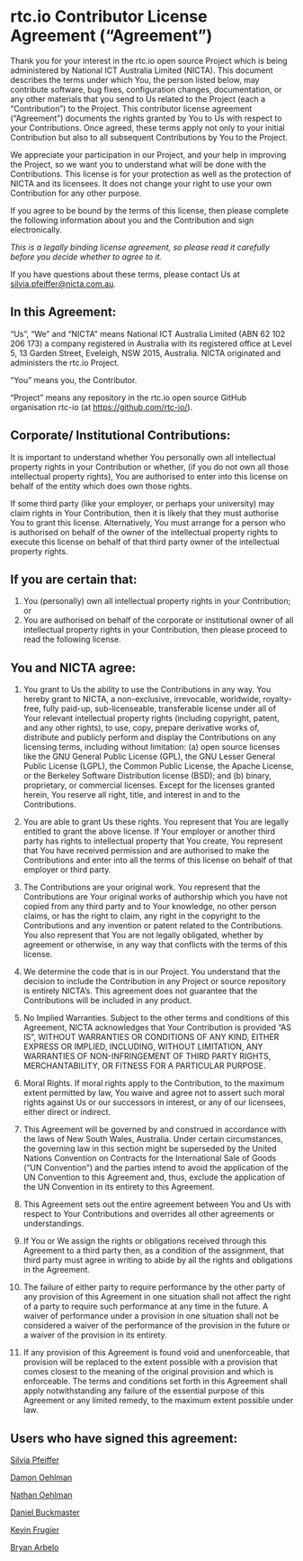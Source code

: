 # rtc.io Contributor License Agreement (“Agreement”)

Thank you for your interest in the rtc.io open source Project which is being administered by National ICT Australia Limited (NICTA). This document describes the terms under which You, the person listed below, may contribute software, bug fixes, configuration changes, documentation, or any other materials that you send to Us related to the Project (each a “Contribution”) to the Project. This contributor license agreement (“Agreement”) documents the rights granted by You to Us with respect to your Contributions. Once agreed, these terms apply not only to your initial Contribution but also to all subsequent Contributions by You to the Project.

We appreciate your participation in our Project, and your help in improving the Project, so we want you to understand what will be done with the Contributions. This license is for your protection as well as the protection of NICTA and its licensees. It does not change your right to use your own Contribution for any other purpose.

If you agree to be bound by the terms of this license, then please complete the following information about you and the Contribution and sign electronically.

_This is a legally binding license agreement, so please read it carefully before you decide whether to agree to it._

If you have questions about these terms, please contact Us at silvia.pfeiffer@nicta.com.au.

## In this Agreement:

“Us”, “We” and “NICTA” means National ICT Australia Limited (ABN 62 102 206 173) a company registered in Australia with its registered office at Level 5, 13 Garden Street, Eveleigh, NSW 2015, Australia. NICTA originated and administers the rtc.io Project.

“You” means you, the Contributor.

“Project” means any repository in the rtc.io open source GitHub organisation rtc-io (at https://github.com/rtc-io/).


## Corporate/ Institutional Contributions:

It is important to understand whether You personally own all intellectual property rights in your Contribution or whether, (if you do not own all those intellectual property rights), You are authorised to enter into this license on behalf of the entity which does own those rights.

If some third party (like your employer, or perhaps your university) may claim rights in Your Contribution, then it is likely that they must authorise You to grant this license. Alternatively, You must arrange for a person who is authorised on behalf of the owner of the intellectual property rights to execute this license on behalf of that third party owner of the intellectual property rights.

## If you are certain that:

1. You (personally) own all intellectual property rights in your Contribution; or
2. You are authorised on behalf of the corporate or institutional owner of all intellectual property rights in your Contribution, then please proceed to read the following license.

## You and NICTA agree:

1. You grant to Us the ability to use the Contributions in any way. You hereby grant to NICTA, a non-exclusive, irrevocable, worldwide, royalty-free, fully paid-up, sub-licenseable, transferable license under all of Your relevant intellectual property rights (including copyright, patent, and any other rights), to use, copy, prepare derivative works of, distribute and publicly perform and display the Contributions on any licensing terms, including without limitation: (a) open source licenses like the GNU General Public License (GPL), the GNU Lesser General Public License (LGPL), the Common Public License, the Apache License, or the Berkeley Software Distribution license (BSD); and (b) binary, proprietary, or commercial licenses. Except for the licenses granted herein, You reserve all right, title, and interest in and to the Contributions.

2. You are able to grant Us these rights. You represent that You are legally entitled to grant the above license. If Your employer or another third party has rights to intellectual property that You create, You represent that You have received permission and are authorised to make the Contributions and enter into all the terms of this license on behalf of that employer or third party.

3. The Contributions are your original work. You represent that the Contributions are Your original works of authorship which you have not copied from any third party and to Your knowledge, no other person claims, or has the right to claim, any right in the copyright to the Contributions and any invention or patent related to the Contributions. You also represent that You are not legally obligated, whether by agreement or otherwise, in any way that conflicts with the terms of this license.

4. We determine the code that is in our Project. You understand that the decision to include the Contribution in any Project or source repository is entirely NICTA’s. This agreement does not guarantee that the Contributions will be included in any product.

5. No Implied Warranties. Subject to the other terms and conditions of this Agreement, NICTA acknowledges that Your Contribution is provided “AS IS”, WITHOUT WARRANTIES OR CONDITIONS OF ANY KIND, EITHER EXPRESS OR IMPLIED, INCLUDING, WITHOUT LIMITATION, ANY WARRANTIES OF NON-INFRINGEMENT OF THIRD PARTY RIGHTS, MERCHANTABILITY, OR FITNESS FOR A PARTICULAR PURPOSE.

6. Moral Rights. If moral rights apply to the Contribution, to the maximum extent permitted by law, You waive and agree not to assert such moral rights against Us or our successors in interest, or any of our licensees, either direct or indirect.

7. This Agreement will be governed by and construed in accordance with the laws of New South Wales, Australia. Under certain circumstances, the governing law in this section might be superseded by the United Nations Convention on Contracts for the International Sale of Goods (“UN Convention”) and the parties intend to avoid the application of the UN Convention to this Agreement and, thus, exclude the application of the UN Convention in its entirety to this Agreement.

8. This Agreement sets out the entire agreement between You and Us with respect to Your Contributions and overrides all other agreements or understandings.

9. If You or We assign the rights or obligations received through this Agreement to a third party then, as a condition of the assignment, that third party must agree in writing to abide by all the rights and obligations in the Agreement.

10. The failure of either party to require performance by the other party of any provision of this Agreement in one situation shall not affect the right of a party to require such performance at any time in the future. A waiver of performance under a provision in one situation shall not be considered a waiver of the performance of the provision in the future or a waiver of the provision in its entirety.

11. If any provision of this Agreement is found void and unenforceable, that provision will be replaced to the extent possible with a provision that comes closest to the meaning of the original provision and which is enforceable. The terms and conditions set forth in this Agreement shall apply notwithstanding any failure of the essential purpose of this Agreement or any limited remedy, to the maximum extent possible under law.


## Users who have signed this agreement:

[Silvia Pfeiffer](https://github.com/silviapfeiffer)

[Damon Oehlman](https://github.com/DamonOehlman)

[Nathan Oehlman](https://github.com/nathanoehlman)

[Daniel Buckmaster](https://github.com/eightyeight)

[Kevin Frugier](https://github.com/kevin-frugier)

[Bryan Arbelo](https://github.com/magestican)
